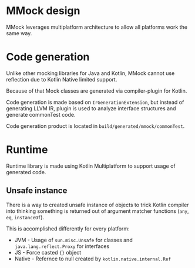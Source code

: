 # MMock design

MMock leverages multiplatform architecture to allow all platforms work the same way.

# Code generation
Unlike other mocking libraries for Java and Kotlin, MMock cannot use reflection due to Kotlin Native limited support.

Because of that Mock classes are generated via compiler-plugin for Kotlin.

Code generation is made based on `IrGenerationExtension`, but instead of generating LLVM IR, 
plugin is used to analyze interface structures and generate commonTest code.

Code generation product is located in `build/generated/mmock/commonTest`.

# Runtime
Runtime library is made using Kotlin Multiplatform to support usage of generated code.

## Unsafe instance
There is a way to created unsafe instance of objects to trick Kotlin compiler into thinking something is returned out of
argument matcher functions (`any`, `eq`, `instanceOf`).

This is accomplished differently for every platform:
- JVM - Usage of `sun.misc.Unsafe` for classes and `java.lang.reflect.Proxy` for interfaces
- JS - Force casted `{}` object
- Native - Refernce to null created by `kotlin.native.internal.Ref`